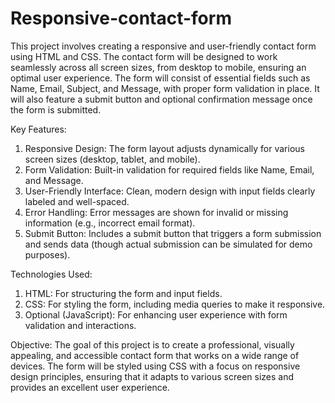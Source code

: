 # Responsive-contact-form
This project involves creating a responsive and user-friendly contact form using HTML and CSS. The contact form will be designed to work seamlessly across all screen sizes, from desktop to mobile, ensuring an optimal user experience. The form will consist of essential fields such as Name, Email, Subject, and Message, with proper form validation in place. It will also feature a submit button and optional confirmation message once the form is submitted.

Key Features:
1. Responsive Design: The form layout adjusts dynamically for various screen sizes (desktop, tablet, and mobile).
2. Form Validation: Built-in validation for required fields like Name, Email, and Message.
3. User-Friendly Interface: Clean, modern design with input fields clearly labeled and well-spaced.
4. Error Handling: Error messages are shown for invalid or missing information (e.g., incorrect email format).
5. Submit Button: Includes a submit button that triggers a form submission and sends data (though actual submission can be simulated for demo purposes).

Technologies Used:
1. HTML: For structuring the form and input fields.
2. CSS: For styling the form, including media queries to make it responsive.
3. Optional (JavaScript): For enhancing user experience with form validation and interactions.

Objective: The goal of this project is to create a professional, visually appealing, and accessible contact form that works on a wide range of devices. The form will be styled using CSS with a focus on responsive design principles, ensuring that it adapts to various screen sizes and provides an excellent user experience.

